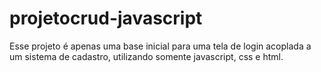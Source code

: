 # projetocrud-javascript

Esse projeto é apenas uma base inicial para uma tela de login acoplada a um sistema de cadastro, utilizando somente javascript, css e html.
